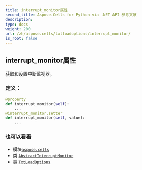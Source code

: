 ```yaml
---
title: interrupt_monitor属性
second_title: Aspose.Cells for Python via .NET API 参考文献
description:
type: docs
weight: 200
url: /zh/aspose.cells/txtloadoptions/interrupt_monitor/
is_root: false
---
```

## interrupt_monitor属性

获取和设置中断监视器。
### 定义：
```python
@property
def interrupt_monitor(self):
    ...
@interrupt_monitor.setter
def interrupt_monitor(self, value):
    ...
```

### 也可以看看
* 模块[`aspose.cells`](../../)
* 类 [`AbstractInterruptMonitor`](/cells/python-net/zh/aspose.cells/abstractinterruptmonitor)
* 类 [`TxtLoadOptions`](/cells/python-net/zh/aspose.cells/txtloadoptions)
